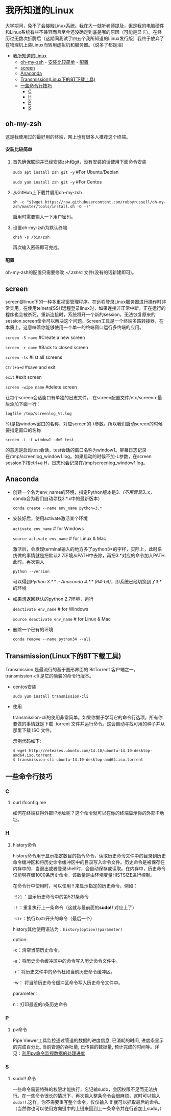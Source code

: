# 我所知道的Linux

大学期间，免不了会接触Linux系统。我在大一就听老师提及，但是我的电脑硬件和Linux系统有些不兼容而且至今还没确定到底是哪的原因（可能是显卡）。在经历过无数次折腾后（这期间我试了四五个我所知道的Linux发行版）我终于放弃了在物理机上装Linux而转用虚拟机和服务器。（说多了都是泪）
<!-- TOC -->

- [我所知道的Linux](#我所知道的linux)
    - [oh-my-zsh](#oh-my-zsh)
            - [安装比较简单](#安装比较简单)
            - [配置](#配置)
    - [screen](#screen)
    - [Anaconda](#anaconda)
    - [Transmission(Linux下的BT下载工具)](#transmissionlinux下的bt下载工具)
    - [一些命令行技巧](#一些命令行技巧)
        - [C](#c)
        - [H](#h)
        - [P](#p)
        - [S](#s)

<!-- /TOC -->
## oh-my-zsh
这是我使用过的最好用的终端，网上也有很多人推荐这个终端。

#### 安装比较简单

1. 首先确保联网并已经安装zsh和git，没有安装的话使用下面命令安装

    ```sudo apt install zsh git -y```   #For Ubuntu/Debian

    ```sudo yum install zsh git -y```   #For Centos

2. 从GitHub上下载并启用oh-my-zsh

    ```sh -c "$(wget https://raw.githubusercontent.com/robbyrussell/oh-my-zsh/master/tools/install.sh -O -)"```

    启用时需要输入一下用户密码。

3. 设置oh-my-zsh为默认终端

    ```chsh -s /bin/zsh```
    
    再次输入密码即可完成。

#### 配置

oh-my-zsh的配置只需要修改 _~/.zshrc_ 文件(没有的话新建即可)。

## screen
screen是linux下的一种多重视窗管理程序。在远程登录Linux服务器进行操作时非常实用。在使用telnet或SSH远程登录linux时，如果连接非正常中断，正在运行的程序也会被杀死，重新连接时，系统将开一个新的session，无法恢复原来的session.screen命令可以解决这个问题。Screen工具是一个终端多路转接器，在本质上，这意味着你能够使用一个单一的终端窗口运行多终端的应用。

```screen -S name```	#Create a new screen

```screen -r name```	#Back to closed screen

```screen -ls```		#list all screens

```Ctrl+a+d```		    #save and exit

```exit```			    #exit screen

```screen -wipe name```	#delete screen

让每个screen会话窗口有单独的日志文件。
在screen配置文件/etc/screenrc最后添加下面一行：

```logfile /tmp/screenlog_%t.log```

%t是指window窗口的名称，对应screen的-t参数。所以我们启动screen的时候要指定窗口的名称

```screen -L -t window1 -dmS test```

的意思是启动test会话，test会话的窗口名称为window1。屏幕日志记录在/tmp/screenlog_window1.log。如果启动的时候不加-L参数，在screen session下按ctrl+a H，日志也会记录在/tmp/screenlog_window1.log。



## Anaconda
- 创建一个名为env_name的环境，指定Python版本是3.*（不用管是3.*.x，conda会为我们自动寻找3.*.x中的最新版本）

    ```conda create --name env_name python=3.*```
 
- 安装好后，使用activate激活某个环境

    ```activate env_name``` # for Windows

    ```source activate env_name``` # for Linux & Mac

    激活后，会发现terminal输入的地方多了python3\*的字样，实际上，此时系统做的事情就是把默认2.7环境从PATH中去除，再把3.\*对应的命令加入PATH.
    此时，再次输入

    ```python --version```

    可以得到*Python 3.\*.\* :: Anaconda 4.\*.\* (64-bit)*，即系统已经切换到了3.*的环境

- 如果想返回默认的python 2.7环境，运行

    ```deactivate env_name``` # for Windows

    ```source deactivate env_name``` # for Linux & Mac
 
- 删除一个已有的环境

    ```conda remove --name python34 --all```

## Transmission(Linux下的BT下载工具)

Transmission 是最流行的基于图形界面的 BitTorrent 客户端之一。transmission-cli 是它的简装的命令行版本。
- centos安装

    ```sudo yum install transmission-cli```
- 使用
    
    transmission-cli的使用非常简单。如果你懒于学习它的命令行选项，所有你要做的事情就是下载 .torrent 文件并运行命令。这会自动寻找可用的种子并从那里下载 ISO 文件。
    
    示例代码如下:

    ```
    $ wget http://releases.ubuntu.com/14.10/ubuntu-14.10-desktop-amd64.iso.torrent
    $ transmission-cli ubuntu-14.10-desktop-amd64.iso.torrent
    ```

## 一些命令行技巧

### C 
1. curl ifconfig.me

    如何在终端获得外部IP地址呢？这个命令就可以在你的终端显示你的外部IP地址。

### H
 1. history命令

    history命令用于显示指定数目的指令命令，读取历史命令文件中的目录到历史命令缓冲区和将历史命令缓冲区中的目录写入命令文件。历史命令是被保存在内存中的，当退出或者登录shell时，会自动保存或读取。在内存中，历史命令仅能够存储1000条历史命令，该数量是由环境变量HISTSIZE进行控制。

    在命令行中使用时，可以使用 **!** 来显示指定的历史命令，例如：
    
    ```!521``` ：显示历史命令中的第521条命令
   
    ```!!``` ：重复执行上一条命令（这就与最前面的**sudo!!** 对应上了）
   
    ```!str```：执行以str开头的命令（最后一个）

    history其他使用语法为：```history(option)(parameter)```

    option: 
    
    -c：清空当前历史命令。
    
    -a：将历史命令缓冲区中的命令写入历史命令文件中。

    -r：将历史文件中的命令杜如当前历史命令缓冲区。

    -w： 将当前历史命令缓冲区命令写入历史命令文件中。

    parameter： 

    n：打印最近的n条历史命令

### P
1. pv命令

    Pipe Viewer工具监控通过管道的数据的进度信息, 已消耗的时间, 进度条显示的完成百分比, 当前管道的吞吐量, 已传输的数据量, 预计完成的时间等。详见：[利用pv命令监视数据的处理进度](https://www.jianshu.com/p/64becdd8927c)
### S
1. sudo!! 命令

    一些命令需要特殊的权限才能执行，忘记输sudo，会因权限不足而无法执行。在一些命令很长的情况下，再次输入整条命令会很麻烦，这时可以输入``` sudo!! ```.这样，你不需要重写整个命令，仅仅输入'!!'就可以抓取最后的命令。（当然你也可以使用方向键中的上键来回到上一条命令并在行首加上sudo。）